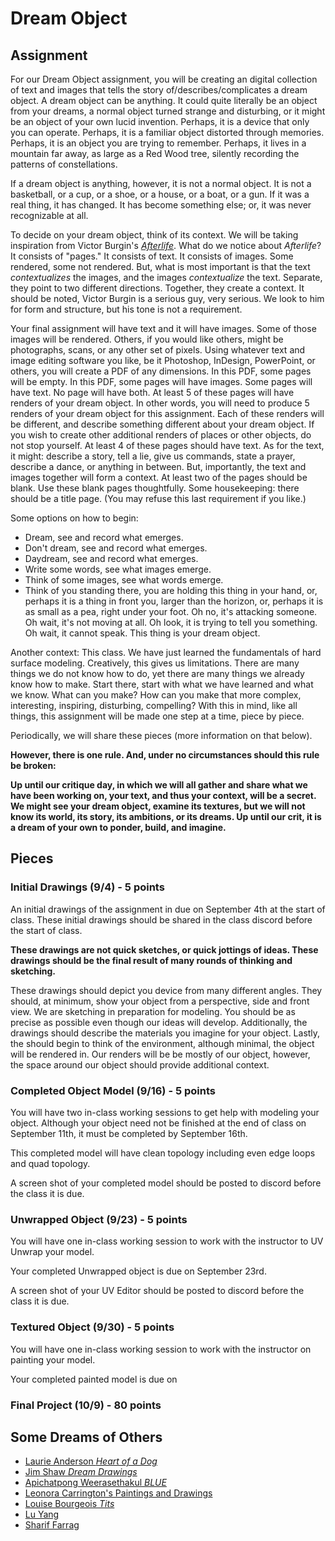 # Dream Object

## Assignment

For our Dream Object assignment, you will be creating an digital collection of text and images that tells the story of/describes/complicates a dream object. A dream object can be anything. It could quite literally be an object from your dreams, a normal object turned strange and disturbing, or it might be an object of your own lucid invention. Perhaps, it is a device that only you can operate. Perhaps, it is a familiar object distorted through memories. Perhaps, it is an object you are trying to remember. Perhaps, it lives in a mountain far away, as large as a Red Wood tree, silently recording the patterns of constellations.

If a dream object is anything, however, it is not a normal object. It is not a basketball, or a cup, or a shoe, or a house, or a boat, or a gun. If it was a real thing, it has changed. It has become something else; or, it was never recognizable at all.

To decide on your dream object, think of its context. We will be taking inspiration from Victor Burgin's [*Afterlife*](https://afterlife.victorburgin.eu/). What do we notice about *Afterlife*? It consists of "pages." It consists of text. It consists of images. Some rendered, some not rendered. But, what is most important is that the text *contextualizes* the images, and the images *contextualize* the text. Separate, they point to two different directions. Together, they create a context. It should be noted, Victor Burgin is a serious guy, very serious. We look to him for form and structure, but his tone is not a requirement. 

Your final assignment will have text and it will have images. Some of those images will be rendered. Others, if you would like others, might be photographs, scans, or any other set of pixels. Using whatever text and image editing software you like, be it Photoshop, InDesign, PowerPoint, or others, you will create a PDF of any dimensions. In this PDF, some pages will be empty. In this PDF, some pages will have images. Some pages will have text. No page will have both. At least 5 of these pages will have renders of your dream object. In other words, you will need to produce 5 renders of your dream object for this assignment. Each of these renders will be different, and describe something different about your dream object. If you wish to create other additional renders of places or other objects, do not stop yourself. At least 4 of these pages should have text. As for the text, it might: describe a story, tell a lie, give us commands, state a prayer, describe a dance, or anything in between. But, importantly, the text and images together will form a context. At least two of the pages should be blank. Use these blank pages thoughtfully. Some housekeeping: there should be a title page. (You may refuse this last requirement if you like.)

Some options on how to begin:

- Dream, see and record what emerges.
- Don't dream, see and record what emerges.
- Daydream, see and record what emerges.
- Write some words, see what images emerge.
- Think of some images, see what words emerge.
- Think of you standing there, you are holding this thing in your hand, or, perhaps it is a thing in front you, larger than the horizon, or, perhaps it is as small as a pea, right under your foot. Oh no, it's attacking someone. Oh wait, it's not moving at all. Oh look, it is trying to tell you something. Oh wait, it cannot speak. This thing is your dream object.

Another context: This class. We have just learned the fundamentals of hard surface modeling. Creatively, this gives us limitations. There are many things we do not know how to do, yet there are many things we already know how to make. Start there, start with what we have learned and what we know. What can you make? How can you make that more complex, interesting, inspiring, disturbing, compelling? With this in mind, like all things, this assignment will be made one step at a time, piece by piece.

Periodically, we will share these pieces (more information on that below).

**However, there is one rule. And, under no circumstances should this rule be broken:**

**Up until our critique day, in which we will all gather and share what we have been working on, your text, and thus your context, will be a secret. We might see your dream object, examine its textures, but we will not know its world, its story, its ambitions, or its dreams. Up until our crit, it is a dream of your own to ponder, build, and imagine.**

## Pieces
### Initial Drawings (9/4) - 5 points

An initial drawings of the assignment in due on September 4th at the start of class. These initial drawings should be shared in the class discord before the start of class.

**These drawings are not quick sketches, or quick jottings of ideas. These drawings should be the final result of many rounds of thinking and sketching.**

These drawings should depict you device from many different angles. They should, at minimum, show your object from a perspective, side and front view. We are sketching in preparation for modeling. You should be as precise as possible even though our ideas will develop. Additionally, the drawings should describe the materials you imagine for your object. Lastly, the should begin to think of the environment, although minimal, the object will be rendered in. Our renders will be be mostly of our object, however, the space around our object should provide additional context.


### Completed Object Model (9/16) - 5 points

You will have two in-class working sessions to get help with modeling your object. Although your object need not be finished at the end of class on September 11th, it must be completed by September 16th.

This completed model will have clean topology including even edge loops and quad topology.

A screen shot of your completed model should be posted to discord before the class it is due.

### Unwrapped Object (9/23) - 5 points

You will have one in-class working session to work with the instructor to UV Unwrap your model.

Your completed Unwrapped object is due on September 23rd.

A screen shot of your UV Editor should be posted to discord before the class it is due.

### Textured Object (9/30) - 5 points

You will have one in-class working session to work with the instructor on painting your model.

Your completed painted model is due on 


### Final Project (10/9) - 80 points

## Some Dreams of Others

- [Laurie Anderson *Heart of a Dog*](https://www.youtube.com/watch?v=8PLWVXICQyM)
- [Jim Shaw *Dream Drawings*](https://www.moma.org/collection/works/82235)
- [Apichatpong Weerasethakul *BLUE*](https://www.youtube.com/watch?v=8Hk4zepxyoE)
- [Leonora Carrington's Paintings and Drawings](https://www.moma.org/collection/works/32006?artist_id=993&page=1&sov_referrer=artist)
- [Louise Bourgeois *Tits*](https://www.tate.org.uk/art/artworks/bourgeois-tits-al00227)
- [Lu Yang](http://luyang.asia/)
- [Sharif Farrag](https://shariffarrag.com/)
